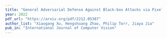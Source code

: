 ```yaml
---
title: "General Adversarial Defense Against Black-box Attacks via Pixel Level and Feature Level Distribution Alignments"
year: 2022
pdf_url: "https://arxiv.org/pdf/2212.05387"
author_list: "Xiaogang Xu, Hengshuang Zhao, Philip Torr, Jiaya Jia"
pub_in: "International Journal of Computer Vision"
---
```

